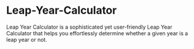 # Leap-Year-Calculator
Leap Year Calculator is a sophisticated yet user-friendly Leap Year Calculator that helps you effortlessly determine whether a given year is a leap year or not. 
